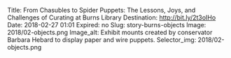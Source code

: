 Title: From Chasubles to Spider Puppets: The Lessons, Joys, and Challenges of Curating at Burns Library
Destination: http://bit.ly/2t3oIHo
Date: 2018-02-27 01:01
Expired: no
Slug: story-burns-objects
Image: 2018/02-objects.png
Image_alt: Exhibit mounts created by conservator Barbara Hebard to display paper and wire puppets.
Selector_img: 2018/02-objects.png